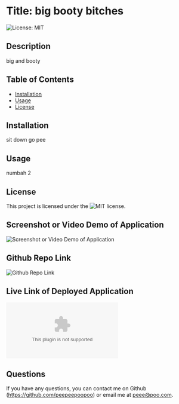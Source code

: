 
  # Title: big booty bitches

  ![License: MIT](https://img.shields.io/badge/license-MIT-green)

  ## Description
  
  big and booty
  
  ## Table of Contents 
    
* [Installation](#installation)
* [Usage](#usage)
* [License](#license)
  
  
 ## Installation 
 
 sit down go pee 

 ## Usage 
 
 numbah 2 
 
 ## License 
 
 This project is licensed under the ![MIT](https://opensource.org/licenses/MIT) license. 
 


  ## Screenshot or Video Demo of Application

  ![Screenshot or Video Demo of Application](no)

  ## Github Repo Link

  ![Github Repo Link](https://github.com/peepeepoopoo/just-something)

  ## Live Link of Deployed Application

  ![Live Link of Deployed Application](facebook.com)
  
  ## Questions
  If you have any questions, you can contact me on Github (https://github.com/peepeepoopoo) or email me at peee@poo.com.
